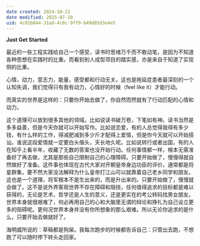 ```yaml
---
date created: 2024-10-21
date modified: 2025-07-10
uid: 4c01b844-31ad-4c0c-9ff9-b49d85d3e4e5
---
```

**Just Get Started**

最近的一些工程实践给自己一个感受，读书时思绪万千而不敢动笔，是因为不知道各种思想在实践时的比重。而看到别人成型项目的踏实感，亦是来自于知道了实现侧的比重。

心情，动力，意志力，能量，感受都和行动无关。这也是拖延症患者最深刻的一个认知失调，我们觉得只有我有动力，心情好的时候（feel like it）才能行动。

而真实的世界是这样的：只要你开始去做了，你自然而然就有了行动匹配的心情和动力。

这个道理可以放到很多其他的领域。比如说读书破万卷，下笔如有神。读书当然是多多益善，但是今天你就可以开始写作。比如说恋爱，有的人总觉得我得有多少钱，有什么样的工作，得减肥减到多少斤才配得上爱情，但是你今天就可以开始搭讪，谁说这段爱情就一定要白头偕头，天长地久呢。比如说转行或者出国，有的人在知乎上看半年，收藏了无数的答案也没开始行动。任何事情都一样，根本无需准备好了再去做，尤其是那些自己限制自己的心理障碍。只要开始做了，慢慢得就自然做好了准备。这件事也体现在古代大家对开朝皇帝身边功臣的评价，通常都是将星群集，要不然大家没法解释为什么皇帝打江山可以就靠着自己老乡同学和朋友。这也是一个道理，将军根本不是生出来的，而是升出来的。只要开始做了，慢慢就会做了。这不是说外界客观世界不存在障碍和阻挠，任何值得追求的目标都是难以获得的，无论是艺术，哲学还是人生的意义，还是更实在的考公转码找男女朋友。世界本身就很艰难了，何必再用自己的心和大脑里无谓的辩论和挣扎为自己设立更多的阻碍呢。更何况世界本身并没有你所想象的那么艰难。所以无论你追求的是什么，只要开始去做就好了。

海明威所说的：草稿都是狗屎。我每次跑步的时候都告诉自己：只管出去跑，不想跑了可以随时停下转头走回家。
